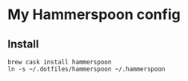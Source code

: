 # My Hammerspoon config

## Install
```
brew cask install hammerspoon
ln -s ~/.dotfiles/hammerspoon ~/.hammerspoon
```
